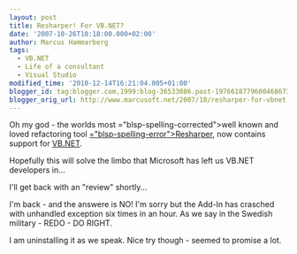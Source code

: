 ```yaml
---
layout: post
title: Resharper! For VB.NET?
date: '2007-10-26T10:18:00.000+02:00'
author: Marcus Hammarberg
tags:
  - VB.NET
  - Life of a consultant
  - Visual Studio
modified_time: '2010-12-14T16:21:04.005+01:00'
blogger_id: tag:blogger.com,1999:blog-36533086.post-1976618779600468673
blogger_orig_url: http://www.marcusoft.net/2007/10/resharper-for-vbnet.html
---
```


Oh my
god - the worlds most <span>="blsp-spelling-corrected">well known</span> and loved <span
id="SPELLING_ERROR_1" class="blsp-spelling-error">refactoring</span>
tool [<span>="blsp-spelling-error">Resharper</span>](http://www.jetbrains.com/resharper/),
now contains support for
[VB.NET](http://www.jetbrains.com/resharper/features/newfeatures.html#vbImprovements).

Hopefully this will solve the limbo that Microsoft has left us VB.NET
developers in...

I'll get back with an "review" shortly...

I'm back - and the answere is NO! I'm sorry but the Add-In has crasched
with unhandled exception six times in an hour. As we say in the Swedish
military - REDO - DO RIGHT.

I am uninstalling it as we speak. Nice try though - seemed to promise a
lot.
